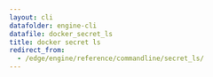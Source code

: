```yaml
---
layout: cli
datafolder: engine-cli
datafile: docker_secret_ls
title: docker secret ls
redirect_from:
  - /edge/engine/reference/commandline/secret_ls/
---
```

<!--
This page is automatically generated from Docker's source code. If you want to
suggest a change to the text that appears here, open a ticket or pull request
in the source repository on GitHub:

https://github.com/docker/cli
-->

